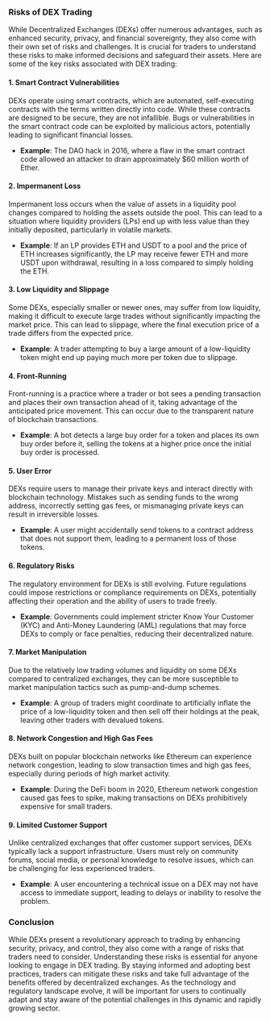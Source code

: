 ### Risks of DEX Trading

While Decentralized Exchanges (DEXs) offer numerous advantages, such as enhanced security, privacy, and financial sovereignty, they also come with their own set of risks and challenges. It is crucial for traders to understand these risks to make informed decisions and safeguard their assets. Here are some of the key risks associated with DEX trading:

#### 1. Smart Contract Vulnerabilities

DEXs operate using smart contracts, which are automated, self-executing contracts with the terms written directly into code. While these contracts are designed to be secure, they are not infallible. Bugs or vulnerabilities in the smart contract code can be exploited by malicious actors, potentially leading to significant financial losses.

- **Example**: The DAO hack in 2016, where a flaw in the smart contract code allowed an attacker to drain approximately $60 million worth of Ether.

#### 2. Impermanent Loss

Impermanent loss occurs when the value of assets in a liquidity pool changes compared to holding the assets outside the pool. This can lead to a situation where liquidity providers (LPs) end up with less value than they initially deposited, particularly in volatile markets.

- **Example**: If an LP provides ETH and USDT to a pool and the price of ETH increases significantly, the LP may receive fewer ETH and more USDT upon withdrawal, resulting in a loss compared to simply holding the ETH.

#### 3. Low Liquidity and Slippage

Some DEXs, especially smaller or newer ones, may suffer from low liquidity, making it difficult to execute large trades without significantly impacting the market price. This can lead to slippage, where the final execution price of a trade differs from the expected price.

- **Example**: A trader attempting to buy a large amount of a low-liquidity token might end up paying much more per token due to slippage.

#### 4. Front-Running

Front-running is a practice where a trader or bot sees a pending transaction and places their own transaction ahead of it, taking advantage of the anticipated price movement. This can occur due to the transparent nature of blockchain transactions.

- **Example**: A bot detects a large buy order for a token and places its own buy order before it, selling the tokens at a higher price once the initial buy order is processed.

#### 5. User Error

DEXs require users to manage their private keys and interact directly with blockchain technology. Mistakes such as sending funds to the wrong address, incorrectly setting gas fees, or mismanaging private keys can result in irreversible losses.

- **Example**: A user might accidentally send tokens to a contract address that does not support them, leading to a permanent loss of those tokens.

#### 6. Regulatory Risks

The regulatory environment for DEXs is still evolving. Future regulations could impose restrictions or compliance requirements on DEXs, potentially affecting their operation and the ability of users to trade freely.

- **Example**: Governments could implement stricter Know Your Customer (KYC) and Anti-Money Laundering (AML) regulations that may force DEXs to comply or face penalties, reducing their decentralized nature.

#### 7. Market Manipulation

Due to the relatively low trading volumes and liquidity on some DEXs compared to centralized exchanges, they can be more susceptible to market manipulation tactics such as pump-and-dump schemes.

- **Example**: A group of traders might coordinate to artificially inflate the price of a low-liquidity token and then sell off their holdings at the peak, leaving other traders with devalued tokens.

#### 8. Network Congestion and High Gas Fees

DEXs built on popular blockchain networks like Ethereum can experience network congestion, leading to slow transaction times and high gas fees, especially during periods of high market activity.

- **Example**: During the DeFi boom in 2020, Ethereum network congestion caused gas fees to spike, making transactions on DEXs prohibitively expensive for small traders.

#### 9. Limited Customer Support

Unlike centralized exchanges that offer customer support services, DEXs typically lack a support infrastructure. Users must rely on community forums, social media, or personal knowledge to resolve issues, which can be challenging for less experienced traders.

- **Example**: A user encountering a technical issue on a DEX may not have access to immediate support, leading to delays or inability to resolve the problem.

### Conclusion

While DEXs present a revolutionary approach to trading by enhancing security, privacy, and control, they also come with a range of risks that traders need to consider. Understanding these risks is essential for anyone looking to engage in DEX trading. By staying informed and adopting best practices, traders can mitigate these risks and take full advantage of the benefits offered by decentralized exchanges. As the technology and regulatory landscape evolve, it will be important for users to continually adapt and stay aware of the potential challenges in this dynamic and rapidly growing sector.